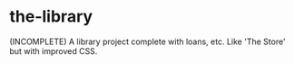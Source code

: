 # the-library
(INCOMPLETE) A library project complete with loans, etc. Like 'The Store' but with improved CSS.
